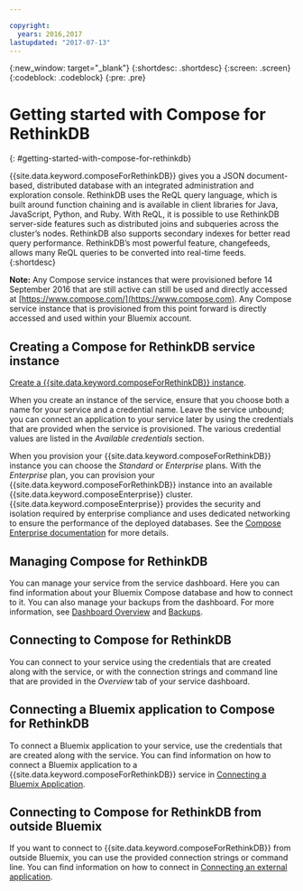```yaml
---

copyright:
  years: 2016,2017
lastupdated: "2017-07-13"
---
```


{:new_window: target="_blank"}
{:shortdesc: .shortdesc}
{:screen: .screen}
{:codeblock: .codeblock}
{:pre: .pre}

# Getting started with Compose for RethinkDB
{: #getting-started-with-compose-for-rethinkdb}

{{site.data.keyword.composeForRethinkDB}} gives you a JSON document-based, distributed database with an integrated administration and exploration console. RethinkDB uses the ReQL query language, which is built around function chaining and is available in client libraries for Java, JavaScript, Python, and Ruby. With ReQL, it is possible to use RethinkDB server-side features such as distributed joins and subqueries across the cluster’s nodes. RethinkDB also supports secondary indexes for better read query performance. RethinkDB’s most powerful feature, changefeeds, allows many ReQL queries to be converted into real-time feeds.
{:shortdesc}

**Note:** Any Compose service instances that were provisioned before 14 September 2016 that are still active can still be used and directly accessed at [https://www.compose.com/](https://www.compose.com). Any Compose service instance that is provisioned from this point forward is directly accessed and used within your Bluemix account.

## Creating a Compose for RethinkDB service instance

[Create a {{site.data.keyword.composeForRethinkDB}} instance](https://console.ng.bluemix.net/catalog/services/compose-for-rethinkdb/).

When you create an instance of the service, ensure that you choose both a name for your service and a credential name. Leave the service unbound; you can connect an application to your service later by using the credentials that are provided when the service is provisioned. The various credential values are listed in the *Available credentials* section.

When you provision your {{site.data.keyword.composeForRethinkDB}} instance you can choose the *Standard* or *Enterprise* plans. With the *Enterprise* plan, you can provision your {{site.data.keyword.composeForRethinkDB}} instance into an available {{site.data.keyword.composeEnterprise}} cluster. {{site.data.keyword.composeEnterprise}} provides the security and isolation required by enterprise compliance and uses dedicated networking to ensure the performance of the deployed databases. See the [Compose Enterprise documentation](../ComposeEnterprise/index.html) for more details.

## Managing Compose for RethinkDB

You can manage your service from the service dashboard. Here you can find information about your Bluemix Compose database and how to connect to it. You can also manage your backups from the dashboard. For more information, see [Dashboard Overview](./dashboard-overview.html) and [Backups](./managing-backups.html).

## Connecting to Compose for RethinkDB

You can connect to your service using the credentials that are created along with the service, or with the connection strings and command line that are provided in the *Overview* tab of your service dashboard.

## Connecting a Bluemix application to Compose for RethinkDB

To connect a Bluemix application to your service, use the credentials that are created along with the service. You can find information on how to connect a Bluemix application to a {{site.data.keyword.composeForRethinkDB}} service in [Connecting a Bluemix Application](./connecting-bluemix-app.html).

## Connecting to Compose for RethinkDB from outside Bluemix

If you want to connect to {{site.data.keyword.composeForRethinkDB}} from outside Bluemix, you can use the provided connection strings or command line. You can find information on how to connect in [Connecting an external application](./connecting-external.html).